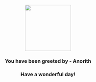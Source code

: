 <p align="center">
    <img src="https://raw.githubusercontent.com/PokeAPI/sprites/master/sprites/pokemon/347.png" width="150" height="150">
</p>
<h3 align="center">You have been greeted by - <b>Anorith</b></h3>
<h3 align="center">Have a wonderful day!</h3>
